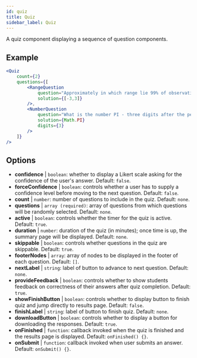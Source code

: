 ```yaml
---
id: quiz 
title: Quiz
sidebar_label: Quiz
---
```


A quiz component displaying a sequence of question components.

## Example

```jsx live
<Quiz
	count={2}
	questions={[
		<RangeQuestion
			question="Approximately in which range lie 99% of observations drawn from a standard normal distribution?"
			solution={[-3,3]}
		/>,
		<NumberQuestion
			question="What is the number PI - three digits after the period"
			solution={Math.PI}
			digits={3}
		/>
	]}
/>
```

## Options

* __confidence__ | `boolean`: whether to display a Likert scale asking for the confidence of the user's answer. Default: `false`.
* __forceConfidence__ | `boolean`: controls whether a user has to supply a confidence level before moving to the next question. Default: `false`.
* __count__ | `number`: number of questions to include in the quiz. Default: `none`.
* __questions__ | `array (required)`: array of questions from which questions will be randomly selected. Default: `none`.
* __active__ | `boolean`: controls whether the timer for the quiz is active. Default: `true`.
* __duration__ | `number`: duration of the quiz (in minutes); once time is up, the summary page will be displayed. Default: `none`.
* __skippable__ | `boolean`: controls whether questions in  the quiz are skippable. Default: `true`.
* __footerNodes__ | `array`: array of nodes to be displayed in the footer of each question. Default: `[]`.
* __nextLabel__ | `string`: label of button to advance to next question. Default: `none`.
* __provideFeedback__ | `boolean`: controls whether to show students feedback on correctness of their answers after quiz completion. Default: `true`.
* __showFinishButton__ | `boolean`: controls whether to display button to finish quiz and jump directly to results page. Default: `false`.
* __finishLabel__ | `string`: label of button to finish quiz. Default: `none`.
* __downloadButton__ | `boolean`: controls whether to display a button for downloading the responses. Default: `true`.
* __onFinished__ | `function`: callback invoked when the quiz is finished and the results page is displayed. Default: `onFinished() {}`.
* __onSubmit__ | `function`: callback invoked when user submits an answer. Default: `onSubmit() {}`.
